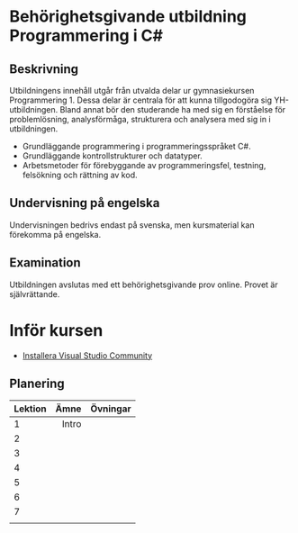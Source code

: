 # Behörighetsgivande utbildning Programmering i C\#

## Beskrivning
Utbildningens innehåll utgår från utvalda delar ur gymnasiekursen Programmering 1. Dessa delar är centrala för att kunna tillgodogöra sig YH-utbildningen. Bland annat bör den studerande ha med sig en förståelse för problemlösning, analysförmåga, strukturera och  analysera med sig in i utbildningen.

+ Grundläggande programmering i programmeringsspråket C#.
+ Grundläggande kontrollstrukturer och datatyper.
+ Arbetsmetoder för förebyggande av programmeringsfel, testning, felsökning och
rättning av kod.

## Undervisning på engelska
Undervisningen bedrivs endast på svenska, men kursmaterial kan förekomma på engelska.

## Examination
Utbildningen avslutas med ett behörighetsgivande prov online. Provet är självrättande.

# Inför kursen
+ [Installera Visual Studio Community](Installation%20av%20Visual%20Studio.md)

## Planering
| Lektion | Ämne | Övningar |
| ------- | ----:| --------:|
| 1       | Intro     |          |
| 2       |      |          |
| 3       |      |          |
| 4       |      |          |
| 5       |      |          |
| 6       |      |          |
| 7       |      |          |
|         |      |          |
